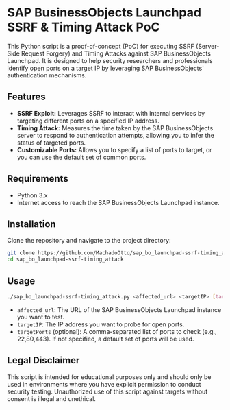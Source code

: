 # SAP BusinessObjects Launchpad SSRF & Timing Attack PoC

This Python script is a proof-of-concept (PoC) for executing SSRF (Server-Side Request Forgery) and Timing Attacks against SAP BusinessObjects Launchpad. It is designed to help security researchers and professionals identify open ports on a target IP by leveraging SAP BusinessObjects' authentication mechanisms.

## Features

- **SSRF Exploit:** Leverages SSRF to interact with internal services by targeting different ports on a specified IP address.
- **Timing Attack:** Measures the time taken by the SAP BusinessObjects server to respond to authentication attempts, allowing you to infer the status of targeted ports.
- **Customizable Ports:** Allows you to specify a list of ports to target, or you can use the default set of common ports.

## Requirements

- Python 3.x
- Internet access to reach the SAP BusinessObjects Launchpad instance.

## Installation

Clone the repository and navigate to the project directory:

```bash
git clone https://github.com/MachadoOtto/sap_bo_launchpad-ssrf-timing_attack.git
cd sap_bo_launchpad-ssrf-timing_attack
```

## Usage

```bash
./sap_bo_launchpad-ssrf-timing_attack.py <affected_url> <targetIP> [targetPorts]
```

- `affected_url`: The URL of the SAP BusinessObjects Launchpad instance you want to test.
- `targetIP`: The IP address you want to probe for open ports.
- `targetPorts` (optional): A comma-separated list of ports to check (e.g., 22,80,443). If not specified, a default set of ports will be used.

##  Legal Disclaimer

This script is intended for educational purposes only and should only be used in environments where you have explicit permission to conduct security testing. Unauthorized use of this script against targets without consent is illegal and unethical.
